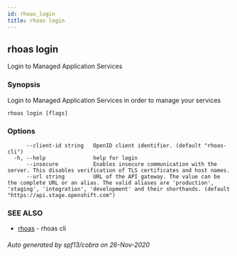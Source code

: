 ```yaml
---
id: rhoas_login
title: rhoas login
---
```

## rhoas login

Login to Managed Application Services

### Synopsis

Login to Managed Application Services in order to manage your services

```
rhoas login [flags]
```

### Options

```
      --client-id string   OpenID client identifier. (default "rhoas-cli")
  -h, --help               help for login
      --insecure           Enables insecure communication with the server. This disables verification of TLS certificates and host names.
      --url string         URL of the API gateway. The value can be the complete URL or an alias. The valid aliases are 'production', 'staging', 'integration', 'development' and their shorthands. (default "https://api.stage.openshift.com")
```

### SEE ALSO

* [rhoas](rhoas.md)	 - rhoas cli

###### Auto generated by spf13/cobra on 26-Nov-2020
